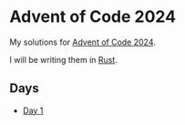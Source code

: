 # Advent of Code 2024

My solutions for [Advent of Code 2024](https://adventofcode.com/2024).

I will be writing them in [Rust](https://www.rust-lang.org/).

## Days

- [Day 1](day-01/)
